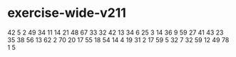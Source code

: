 # exercise-wide-v211
42
5
2
49
34
11
14
21
48
67
33
32
42
13
34
6
25
3
14
36
9
59
27
41
43
23
35
38
56
13
62
2
70
20
17
55
18
54
14
4
19
31
2
17
59
5
32
7
32
59
12
49
78
1
5
